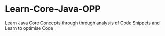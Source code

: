 # Learn-Core-Java-OPP
Learn Java Core Concepts through through analysis of Code Snippets and Learn to optimise Code 
